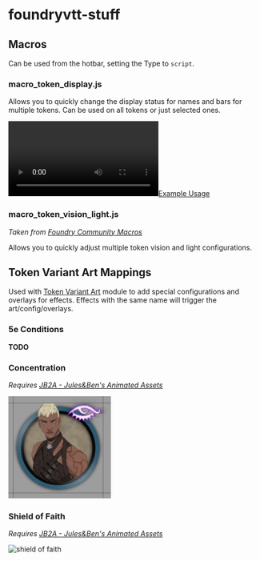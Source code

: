 # foundryvtt-stuff

## Macros
Can be used from the hotbar, setting the Type to `script`.

### macro_token_display.js
Allows you to quickly change the display status for names and bars for multiple tokens. Can be used on all tokens or just selected ones.

[![Example Usage](https://i.imgur.com/vGdh7o3.mp4)](https://i.imgur.com/vGdh7o3.mp4)

### macro_token_vision_light.js
*Taken from [Foundry Community Macros](https://foundryvtt.com/packages/foundry_community_macros)*

Allows you to quickly adjust multiple token vision and light configurations.


## Token Variant Art Mappings
Used with [Token Variant Art](https://foundryvtt.com/packages/token-variants) module to add special configurations and overlays for effects. Effects with the same name will trigger the art/config/overlays.

### 5e Conditions
**TODO**

### Concentration
*Requires [JB2A - Jules&Ben's Animated Assets](https://foundryvtt.com/packages/JB2A_DnD5e)*

![concentration](_img/concentration.png)

### Shield of Faith
*Requires [JB2A - Jules&Ben's Animated Assets](https://foundryvtt.com/packages/JB2A_DnD5e)*

![shield of faith](_img/shield_of_faith.png)
